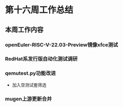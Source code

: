 # 第十六周工作总结  

## 本周工作内容  
### openEuler-RISC-V-22.03-Preview镜像xfce测试  
### RedHat系发行版自动化测试调研  
### qemutest.py功能改进  
- 加入空测试套筛选  
### mugen上游更新合并  